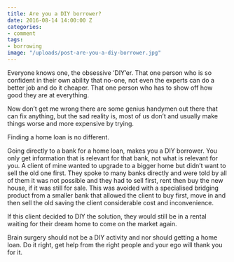 ```yaml
---
title: Are you a DIY borrower?
date: 2016-08-14 14:00:00 Z
categories:
- comment
tags:
- borrowing
image: "/uploads/post-are-you-a-diy-borrower.jpg"
---
```


Everyone knows one, the obsessive ‘DIY’er.  That one person who is so confident in their own ability that no-one, not even the experts can do a better job and do it cheaper.  That one person who has to show off how good they are at everything.

Now don’t get me wrong there are some genius handymen out there that can fix anything, but the sad reality is, most of us don’t and usually make things worse and more expensive by trying.

Finding a home loan is no different.  

Going directly to a bank for a home loan, makes you a DIY borrower.  You only get information that is relevant for that bank, not what is relevant for you.
A client of mine wanted to upgrade to a bigger home but didn’t want to sell the old one first. They spoke to many banks directly and were told by all of them it was not possible and they had to sell first, rent then buy the new house, if it was still for sale.  This was avoided with a specialised bridging product from a smaller bank that allowed the client to buy first, move in and then sell the old saving the client considerable cost and inconvenience.

If this client decided to DIY the solution, they would still be in a rental waiting for their dream home to come on the market again.

Brain surgery should not be a DIY activity and nor should getting a home loan. Do it right, get help from the right people and your ego will thank you for it.
